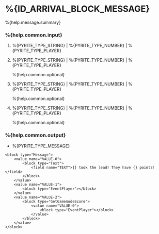 # %{ID_ARRIVAL_BLOCK_MESSAGE}

%{help.message.summary}

### %{help.common.input}

1. %{PYRITE_TYPE_STRING} | %{PYRITE_TYPE_NUMBER} | %{PYRITE_TYPE_PLAYER}
2. %{PYRITE_TYPE_STRING} | %{PYRITE_TYPE_NUMBER} | %{PYRITE_TYPE_PLAYER}

    %{help.common.optional}

3. %{PYRITE_TYPE_STRING} | %{PYRITE_TYPE_NUMBER} | %{PYRITE_TYPE_PLAYER}

    %{help.common.optional}

4. %{PYRITE_TYPE_STRING} | %{PYRITE_TYPE_NUMBER} | %{PYRITE_TYPE_PLAYER}

    %{help.common.optional}

### %{help.common.output}

-   %{PYRITE_TYPE_MESSAGE}

```
<block type="Message">
    <value name="VALUE-0">
        <block type="Text">
            <field name="TEXT">{} took the lead! They have {} points!</field>
        </block>
    </value>
    <value name="VALUE-1">
        <block type="EventPlayer"></block>
    </value>
    <value name="VALUE-2">
        <block type="GetGamemodeScore">
            <value name="VALUE-0">
                <block type="EventPlayer"></block>
            </value>
        </block>
    </value>
</block>
```